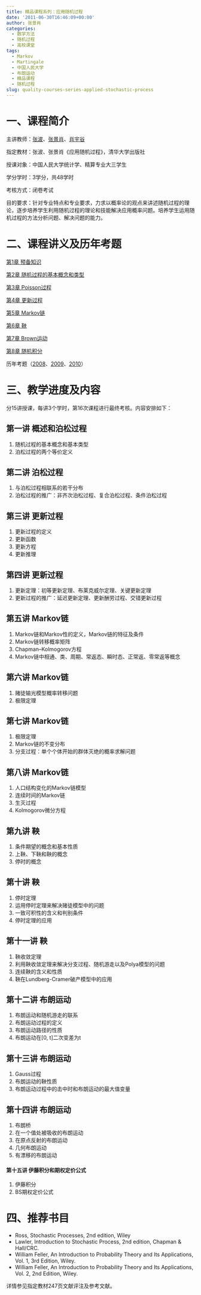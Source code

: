 ```yaml
---
title: 精品课程系列：应用随机过程
date: '2011-06-30T16:46:09+00:00'
author: 张景肖
categories:
  - 数学方法
  - 随机过程
  - 高校课堂
tags:
  - Markov
  - Martingale
  - 中国人民大学
  - 布朗运动
  - 精品课程
  - 随机过程
slug: quality-courses-series-applied-stochastic-process
---
```


# 一、课程简介

主讲教师：[张波](http://www.jingjiluntan.com/a/jiaoxuetuandui/jiaoyanshi/2011/0219/121.html "主页")、[张景肖](http://www.jingjiluntan.com/a/jiaoxuetuandui/jiaoyanshi/2011/0219/125.html "主页")、[肖宇谷](http://www.jingjiluntan.com/a/jiaoxuetuandui/jiaoyanshi/2011/0215/68.html?1297946806 "主页")

指定教材：张波、张景肖《应用随机过程》，清华大学出版社

授课对象：中国人民大学统计学、精算专业大三学生

学分学时：3学分，共48学时

考核方式：闭卷考试

目的要求：针对专业特点和专业要求，力求以概率论的观点来讲述随机过程的理论，逐步培养学生利用随机过程的理论和技能解决应用概率问题。培养学生运用随机过程的方法分析问题、解决问题的能力。

<!--more-->

# 二、课程讲义及历年考题

[第1章 预备知识](https://cos.name/wp-content/uploads/2011/06/%E7%AC%AC1%E7%AB%A0-%E9%A2%84%E5%A4%87%E7%9F%A5%E8%AF%86.pdf)
  
[第2章 随机过程的基本概念和类型](https://cos.name/wp-content/uploads/2011/06/%E7%AC%AC2%E7%AB%A0-%E9%9A%8F%E6%9C%BA%E8%BF%87%E7%A8%8B%E7%9A%84%E5%9F%BA%E6%9C%AC%E6%A6%82%E5%BF%B5%E5%92%8C%E7%B1%BB%E5%9E%8B.pdf)
  
[第3章 Poisson过程](https://cos.name/wp-content/uploads/2011/06/%E7%AC%AC3%E7%AB%A0-Poisson%E8%BF%87%E7%A8%8B.pdf)
  
[第4章 更新过程](https://cos.name/wp-content/uploads/2011/06/%E7%AC%AC4%E7%AB%A0-%E6%9B%B4%E6%96%B0%E8%BF%87%E7%A8%8B.pdf)
  
[第5章 Markov链](https://cos.name/wp-content/uploads/2011/06/%E7%AC%AC5%E7%AB%A0-Markov%E9%93%BE.pdf)
  
[第6章 鞅](https://cos.name/wp-content/uploads/2011/06/%E7%AC%AC6%E7%AB%A0-%E9%9E%85.pdf)
  
[第7章 Brown运动](https://cos.name/wp-content/uploads/2011/06/%E7%AC%AC7%E7%AB%A0-Brown%E8%BF%90%E5%8A%A8.pdf)
  
[第8章 随机积分](https://cos.name/wp-content/uploads/2011/06/%E7%AC%AC8%E7%AB%A0-%E9%9A%8F%E6%9C%BA%E7%A7%AF%E5%88%86.pdf)
  
历年考题（[2008](https://cos.name/wp-content/uploads/2011/06/2008+%E5%BA%94%E7%94%A8%E9%9A%8F%E6%9C%BA%E8%BF%87%E7%A8%8B%E8%80%83%E9%A2%98.pdf)、[2009](https://cos.name/wp-content/uploads/2011/06/%E5%BA%94%E7%94%A8%E9%9A%8F%E6%9C%BA%E8%BF%87%E7%A8%8B1.doc)、[2010](https://cos.name/wp-content/uploads/2011/06/2010+%E5%BA%94%E7%94%A8%E9%9A%8F%E6%9C%BA%E8%BF%87%E7%A8%8B%E8%80%83%E9%A2%98.pdf)）

# 三、教学进度及内容

分15讲授课，每讲3个学时，第16次课程进行最终考核。内容安排如下：

## 第一讲 概述和泊松过程

  1. 随机过程的基本概念和基本类型
  2. 泊松过程的两个等价定义

## 第二讲 泊松过程

  1. 与泊松过程相联系的若干分布
  2. 泊松过程的推广：非齐次泊松过程、复合泊松过程、条件泊松过程

## 第三讲 更新过程

  1. 更新过程的定义
  2. 更新函数
  3. 更新方程
  4. 更新推理

## 第四讲 更新过程

  1. 更新定理：初等更新定理、布莱克威尔定理、关键更新定理
  2. 更新过程的推广：延迟更新定理、更新酬劳过程、交错更新过程

## 第五讲 Markov链

  1. Markov链和Markov性的定义，Markov链的特征及条件
  2. Markov链转移概率矩阵
  3. Chapman–Kolmogorov方程
  4. Markov链中相通、类、周期、常返态、瞬时态、正常返、零常返等概念

## 第六讲 Markov链

  1. 赌徒输光模型概率转移问题
  2. 极限定理

## 第七讲 Markov链

  1. 极限定理
  2. Markov链的不变分布
  3. 分支过程：单个个体开始的群体灭绝的概率求解问题

## 第八讲 Markov链

  1. 人口结构变化的Markov链模型
  2. 连续时间的Markov链
  3. 生灭过程
  4. Kolmogorov微分方程

## 第九讲 鞅

  1. 条件期望的概念和基本性质
  2. 上鞅、下鞅和鞅的概念
  3. 停时的概念

## 第十讲 鞅

  1. 停时定理
  2. 运用停时定理来解决赌徒模型中的问题
  3. 一致可积性的含义和判别条件
  4. 停时定理的应用

## 第十一讲 鞅

  1. 鞅收敛定理
  2. 利用鞅收敛定理来解决分支过程、随机游走以及Polya模型的问题
  3. 连续鞅的含义和性质
  4. 鞅在Lundberg-Cramer破产模型中的应用

## 第十二讲 布朗运动

  1. 布朗运动和随机游走的联系
  2. 布朗运动过程的定义
  3. 布朗运动路径的性质
  4. 布朗运动在[0, t]二次变差为t

## 第十三讲 布朗运动

  1. Gauss过程
  2. 布朗运动的鞅性质
  3. 布朗运动过程中的击中时和布朗运动的最大值变量

## 第十四讲 布朗运动

  1. 布朗桥
  2. 在一个值处被吸收的布朗运动
  3. 在原点反射的布朗运动
  4. 几何布朗运动
  5. 有漂移的布朗运动

#### 第十五讲 伊藤积分和期权定价公式

  1. 伊藤积分
  2. BS期权定价公式

# 四、推荐书目

  * Ross, Stochastic Processes, 2nd edition, Wiley
  * Lawler, Introduction to Stochastic Process, 2nd edition, Chapman & Hall/CRC.
  * William Feller, An Introduction to Probability Theory and Its Applications, Vol. 1, 3rd Edition, Wiley.
  * William Feller, An Introduction to Probability Theory and Its Applications, Vol. 2, 2nd Edition, Wiley.

详情参见指定教材247页文献评注及参考文献。
